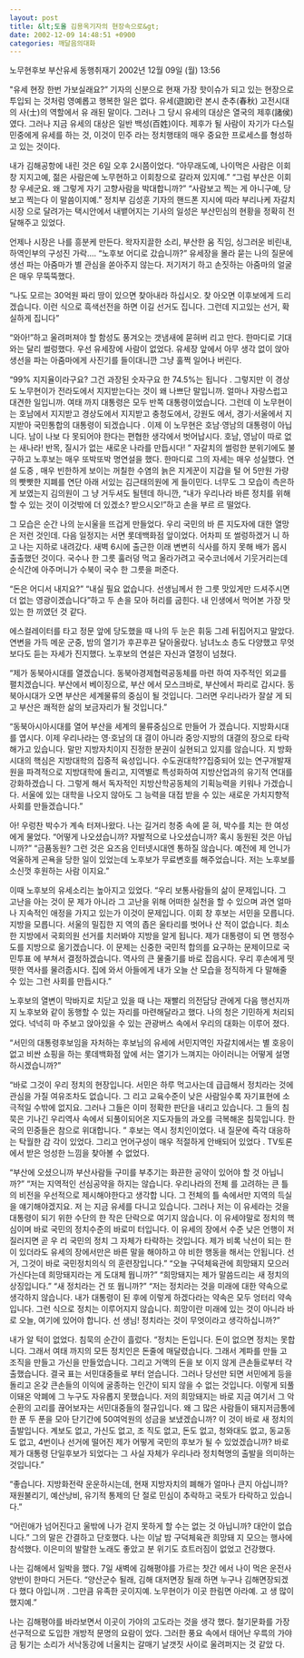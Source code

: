 ```yaml
---
layout: post
title: &lt;도올 김용옥기자의 현장속으로&gt;
date: 2002-12-09 14:48:51 +0900
categories: 깨달음의대화
---
```

노무현후보 부산유세 동행취재기 2002년 12월 09일 (월) 13:56
  

  
"유세 현장 한번 가보실래요?” 기자의 신분으로 현재 가장 핫이슈가 되고 있는 현장으로 투입되 는 것처럼 영예롭고 행복한 일은 없다. 유세(遊說)란 본시 춘추(春秋) 고전시대의 사(士)의 역할에서 유 래된 말이다. 그러나 그 당시 유세의 대상은 열국의 제후(諸侯) 였다. 그러나 지금 유세의 대상은 일반 백성(百姓)이다. 제후가 될 사람이 자기가 다스릴 민중에게 유세를 하는 것, 이것이 민주 라는 정치행태의 매우 중요한 프로세스를 형성하고 있는 것이다.
  
내가 김해공항에 내린 것은 6일 오후 2시쯤이었다. “아무래도예, 나이먹은 사람은 이회창 지지고예, 젊은 사람은예 노무현하고 이회창으로 갈라져 있지예.” “그럼 부산은 이회창 우세군요. 왜 그렇게 자기 고향사람을 박대합니까?” “사람보고 찍는 게 아니구예, 당보고 찍는다 이 말씀이지예.” 정치부 김성훈 기자의 핸드폰 지시에 따라 부리나케 자갈치시장 으로 달려가는 택시안에서 내뱉어지는 기사의 일성은 부산민심의 현황을 정확히 전달해주고 있었다.
  

  
언제나 시장은 나를 흥분케 만든다. 왁자지끌한 소리, 부산한 움 직임, 싱그러운 비린내, 하역인부의 구성진 가락…. “노후보 어디로 갔습니까?” 유세장을 몰라 묻는 나의 질문에 생선 파는 아줌마가 별 관심을 쏟아주지 않는다. 저기저기 하고 손짓하는 아줌마의 얼굴은 매우 무뚝뚝했다.
  

  
“나도 모르는 30억원 짜리 땅이 있으면 찾아내라 하십시오. 찾 아오면 이후보에게 드리겠습니다. 이런 식으로 흑색선전을 하면 이길 선거도 집니다. 그런데 지고있는 선거, 확실하게 집니다”
  

  
“와아!”하고 울려퍼져야 할 함성도 풍겨오는 갯냄새에 묻혀버 리고 만다. 한마디로 기대와는 달리 썰렁했다. 우선 유세장에 사람이 없었다. 유세장 앞에서 아무 생각 없이 앉아 생선을 파는 아줌마에게 사진기를 들이대니깐 그냥 훌쩍 일어나 버린다.
  

  
“99% 지지율이라구요? 그건 과장된 숫자구요 한 74.5%는 됩니다 . 그렇지만 이 경상도 노무현이가 전라도에서 지지받는다는 것이 왜 나쁘단 말입니까. 얼마나 자랑스럽고 대견한 일입니까. 여태 까지 대통령은 모두 반쪽 대통령이었습니다. 그런데 이 노무현이 는 호남에서 지지받고 경상도에서 지지받고 충청도에서, 강원도 에서, 경기·서울에서 지지받아 국민통합의 대통령이 되겠습니다 . 이제 이 노무현은 호남·영남의 대통령이 아닙니다. 남이 나보 다 못되어야 한다는 편협한 생각에서 벗어납시다. 호남, 영남이 따로 없는 새나라! 반목, 질시가 없는 새로운 나라를 만듭시다! ” 자갈치의 썰렁한 분위기에도 불구하고 노후보는 매우 또박또박 명연설을 했다. 한마디로 그의 자세는 매우 성실했다. 연설 도중 , 매우 빈한하게 보이는 꺼칠한 수염의 늙은 지게꾼이 지갑을 털 어 5만원 가량의 빳빳한 지폐를 연단 아래 서있는 김근태의원에 게 들이민다. 너무도 그 모습이 측은하게 보였는지 김의원이 그 냥 거두셔도 될텐데 하니깐, “내가 우리나라 바른 정치를 위해 할 수 있는 것이 이것밖에 더 있겠소? 받으시오!”하고 손을 부르 르 떨었다.
  

  
그 모습은 순간 나의 눈시울을 뜨겁게 만들었다. 우리 국민의 바 른 지도자에 대한 열망은 저런 것인데. 다음 일정지는 서면 롯데백화점 앞이었다. 어차피 또 썰렁하겠거 니 하고 나는 지하로 내려갔다. 새벽 6시에 출근한 이래 변변히 식사를 하지 못해 배가 몹시 출출했던 것이다. 국수나 한 그릇 훌러덩 먹고 올라가려고 국수코너에서 기웃거리는데 순식간에 아주머니가 수북이 국수 한 그릇을 퍼준다.
  

  
“돈은 어디서 내지요?” “내실 필요 없습니다. 선생님께서 한 그릇 맛있게만 드셔주시면 더 없는 영광이겠습니다”하고 두 손을 모아 허리를 굽힌다. 내 인생에서 먹어본 가장 맛있는 한 끼였던 것 같다.
  

  
에스컬레이터를 타고 정문 앞에 당도했을 때 나의 두 눈은 휘둥 그레 뒤집어지고 말았다. 연변을 가득 메운 군중, 밤의 열기가 후끈후끈 달아올랐다. 남녀노소 층도 다양했고 무엇보다도 듣는 자세가 진지했다. 노후보의 연설은 자신과 열정이 넘쳤다.
  

  
“제가 동북아시대를 열겠습니다. 동북아경제협력공동체를 마련 하여 자주적인 외교를 펼치겠습니다. 부산에서 베이징으로, 부산 에서 모스크바로, 부산에서 파리로 갑시다. 동북아시대가 오면 부산은 세계물류의 중심이 될 것입니다. 그러면 우리나라가 잘살 게 되고 부산은 쾌적한 삶의 보금자리가 될 것입니다.”
  

  
“동북아시아시대를 열어 부산을 세계의 물류중심으로 만들어 가 겠습니다. 지방화시대를 엽시다. 이제 우리나라는 영·호남의 대 결이 아니라 중앙·지방의 대결의 장으로 타락해가고 있습니다. 말만 지방자치이지 진정한 분권이 실현되고 있지를 않습니다. 지 방화시대의 핵심은 지방대학의 집중적 육성입니다. 수도권대학??집중되어 있는 연구개발재원을 파격적으로 지방대학에 돌리고, 지역별로 특성화하여 지방산업과의 유기적 연대를 강화하겠습니 다. 그렇게 해서 독자적인 지방산학공동체의 기획능력을 키워나 가겠습니다. 서울에 있는 대학을 나오지 않아도 그 능력을 대접 받을 수 있는 새로운 가치지향적 사회를 만들겠습니다.”
  

  
아! 우렁찬 박수가 계속 터져나왔다. 나는 길거리 청중 속에 묻 혀, 박수를 치는 한 여성에게 물었다. “어떻게 나오셨습니까? 자발적으로 나오셨습니까? 혹시 동원된 것은 아닙니까?” “금품동원? 그런 것은 요즈음 인터넷시대엔 통하질 않습니다. 예전에 제 언니가 억울하게 곤욕을 당한 일이 있었는데 노후보가 무료변호를 해주었습니다. 저는 노후보를 소신껏 후원하는 사람 이지요.”
  

  
이때 노후보의 유세소리는 높아지고 있었다. “우리 보통사람들의 삶이 문제입니다. 그 고난을 아는 것이 문 제가 아니라 그 고난을 위해 어떠한 실천을 할 수 있으며 과연 얼마나 지속적인 애정을 가지고 있는가 이것이 문제입니다. 이회 창 후보는 서민을 모릅니다. 지방을 모릅니다. 서울의 밀집한 지 역의 좁은 울타리를 벗어나 산 적이 없습니다. 최소한 지방에서 국회의원 선거를 치러봐야 지방을 알게 됩니다. 제가 대통령이 되 면 행정수도를 지방으로 옮기겠습니다. 이 문제는 신중한 국민적 합의를 요구하는 문제이므로 국민투표 에 부쳐서 결정하겠습니다. 역사의 큰 물줄기를 바로 잡읍시다. 우리 후손에게 떳떳한 역사를 물려줍시다. 집에 와서 아들에게 내가 오늘 산 모습을 정직하게 다 말해줄 수 있는 그런 사회를 만듭시다.”
  

  
노후보의 열변이 막바지로 치닫고 있을 때 나는 재빨리 의전담당 관에게 다음 행선지까지 노후보와 같이 동행할 수 있는 자리를 마련해달라고 했다. 나의 청은 기민하게 처리되었다. 넉넉히 마 주보고 앉아있을 수 있는 관광버스 속에서 우리의 대화는 이루어 졌다.
  

  
“서민의 대통령후보임을 자처하는 후보님의 유세에 서민지역인 자갈치에서는 별 호응이 없고 비싼 쇼핑을 하는 롯데백화점 앞에 서는 열기가 느껴지는 아이러니는 어떻게 설명하시겠습니까?”
  

  
“바로 그것이 우리 정치의 현장입니다. 서민은 하루 먹고사는데 급급해서 정치라는 것에 관심을 가질 여유조차도 없습니다. 그 리고 교육수준이 낮은 사람일수록 자기표현에 소극적일 수밖에 없지요. 그러나 그들은 이미 정확한 판단을 내리고 있습니다. 그 들의 침묵은 기나긴 우리역사 속에서 되풀이되어온 지도자들의 과오를 극복해온 침묵입니다. 한국의 민중들은 참으로 위대합니다. ” 후보는 역시 정치인이었다. 내 질문에 즉각 대응하는 탁월한 감 각이 있었다. 그리고 언어구성이 매우 적절하게 안배되어 있었다 . TV토론에서 받은 엉성한 느낌을 찾아볼 수 없었다.
  

  
“부산에 오셨으니까 부산사람들 구미를 부추기는 화끈한 공약이 있어야 할 것 아닙니까?” “저는 지역적인 선심공약을 하지는 않습니다. 우리나라의 전체 를 고려하는 큰 틀의 비전을 우선적으로 제시해야한다고 생각합 니다. 그 전체의 틀 속에서만 지역의 득실을 얘기해야겠지요. 저 는 지금 유세를 다니고 있습니다. 그러나 저는 이 유세라는 것을 대통령이 되기 위한 수단의 한 작은 단락으로 여기지 않습니다. 이 유세야말로 정치의 핵심이며 바로 국민의 정치수준의 바로미 터입니다. 이 유세의 장에서 수준 낮은 언행이 저질러지면 곧 우 리 국민의 정치 그 자체가 타락하는 것입니다. 제가 비록 낙선이 되는 한이 있더라도 유세의 장에서만은 바른 말을 해야하고 야 비한 행동을 해서는 안됩니다. 선거, 그것이 바로 국민정치의식 의 훈련장입니다.” “오늘 구덕체육관에 희망돼지 모으러 가신다는데 희망돼지라는 게 도대체 뭡니까?” “희망돼지는 제가 말씀드리는 새 정치의 상징입니다.” “새 정치라는 건 또 뭡니까?” “저는 정치라는 것을 미래에 대한 약속으로 생각하지 않습니다. 내가 대통령이 된 후에 이렇게 하겠다라는 약속은 모두 엉터리 약속입니다. 그런 식으로 정치는 이루어지지 않습니다. 희망이란 미래에 있는 것이 아니라 바로 오늘, 여기에 있어야 합니다. 선 생님! 정치라는 것이 무엇이라고 생각하십니까?”
  

  
내가 알 턱이 없었다. 침묵의 순간이 흘렀다. “정치는 돈입니다. 돈이 없으면 정치는 못합니다. 그래서 여태 까지의 모든 정치인은 돈줄에 매달렸습니다. 그래서 계파를 만들 고 조직을 만들고 가신을 만들었습니다. 그리고 거액의 돈을 보 이지 않게 큰손들로부터 갹출했습니다. 결국 표는 서민대중들로 부터 얻습니다. 그러나 당선만 되면 서민에게 등을 돌리고 온갖 큰손들의 이익에 굴종하는 인간이 되지 않을 수 없는 것입니다. 이렇게 되풀이돼온 악폐에 그 누구도 자유롭지 못했습니다. 저의 희망돼지는 바로 지금 여기서 그 악순환의 고리를 끊어보자는 서민대중들의 절규입니다. 왜 그 많은 사람들이 돼지저금통에 한 푼 두 푼을 모아 단기간에 50여억원의 성금을 보냈겠습니까? 이 것이 바로 새 정치의 출발입니다. 계보도 없고, 가신도 없고, 조 직도 없고, 돈도 없고, 청와대도 없고, 동교동도 없고, 4번이나 선거에 떨어진 제가 어떻게 국민의 후보가 될 수 있었겠습니까? 바로 제가 대통령 단일후보가 되었다는 그 사실 자체가 우리나라 정치혁명의 출발을 의미하는 것입니다.”
  

  
“좋습니다. 지방화전략 운운하시는데, 현재 지방자치의 폐해가 얼마나 큰지 아십니까? 재원불리기, 예산낭비, 유기적 통제의 단 절로 민심이 추락하고 국토가 타락하고 있습니다.”
  

  
“어린애가 넘어진다고 울밖에 나가 걷지 못하게 할 수는 없는 것 아닙니까? 대안이 없습니다.” 그의 말은 간결하고 단호했다. 나는 이날 밤 구덕체육관 희망돼 지 모으는 행사에 참석했다. 이은미의 발랄한 노래도 좋았고 분 위기도 흐트러짐이 없었고 건강했다.
  

  
나는 김해에서 일박을 했다. 7일 새벽에 김해평야를 가르는 찻간 에서 나이 먹은 운전사 양반이 한마디 거든다. “양산군수 될래, 김해 대저면장 될래 하면 누구나 김해면장되겠다 했다 아입니꺼 . 그만큼 유족한 곳이지예. 노무현이가 이곳 한림면 아라예. 고 생 많이 했지예.”
  

  
나는 김해평야를 바라보면서 이곳이 가야의 고도라는 것을 생각 했다. 철기문화를 가장 선구적으로 도입한 개방적 문명의 요람이 었다. 그러한 풍요 속에서 태어난 우륵의 가야금 튕기는 소리가 서낙동강에 너울치는 갈매기 날갯짓 사이로 울려퍼지는 것 같았 다.